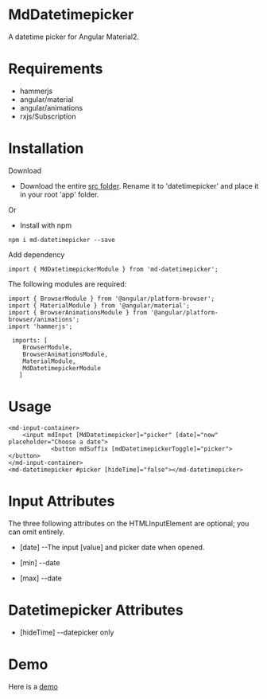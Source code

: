 # MdDatetimepicker
A datetime picker for Angular Material2.


<h1>Requirements</h1>

- hammerjs
- angular/material
- angular/animations
- rxjs/Subscription


<h1>Installation</h1>


Download

- Download the entire <a href="https://github.com/michael-mcanulty/md-datetimepicker/tree/master/src">src folder</a>. Rename it to 'datetimepicker' and place it in your root 'app' folder.

Or

- Install with npm


```
npm i md-datetimepicker --save
```

Add dependency

```
import { MdDatetimepickerModule } from 'md-datetimepicker';
```

The following modules are required:

```
import { BrowserModule } from '@angular/platform-browser';
import { MaterialModule } from '@angular/material';
import { BrowserAnimationsModule } from '@angular/platform-browser/animations';
import 'hammerjs';

 imports: [
    BrowserModule,
    BrowserAnimationsModule,
    MaterialModule,
    MdDatetimepickerModule
   ]
```

<h1>Usage</h1>

```
<md-input-container>
    <input mdInput [MdDatetimepicker]="picker" [date]="now" placeholder="Choose a date">
		    <button mdSuffix [mdDatetimepickerToggle]="picker"></button>
</md-input-container>
<md-datetimepicker #picker [hideTime]="false"></md-datetimepicker>
```

<h1>Input Attributes</h1>

The three following attributes on the HTML<bold>Input</bold>Element are optional; you can omit entirely.

- [date]  --The input [value] and picker date when opened.

- [min] --date

- [max] --date


<h1>Datetimepicker Attributes</h1>

- [hideTime] --datepicker only


<h1>Demo</h1>
Here is a <a href="http://components.mikemcanulty.com/">demo</a>
